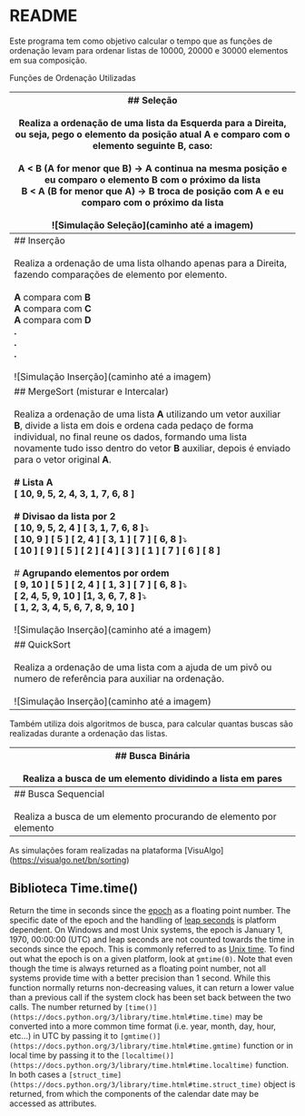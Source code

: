 # README
Este programa tem como objetivo calcular o tempo que as funções de ordenação levam para ordenar listas de 10000, 20000 e 30000 elementos em sua composição.

Funções de Ordenação Utilizadas

| ## Seleção<br><br>Realiza a ordenação de uma lista da Esquerda para a Direita, ou seja, pego o elemento da posição atual **A**  e comparo com o elemento seguinte **B**, caso:<br><br>**A < B** (**A** for menor que **B**) -> **A** continua na mesma posição e eu comparo o elemento **B** com o próximo da lista<br>**B < A** (**B** for menor que **A**) -> **B** troca de posição com **A** e eu comparo com o próximo da lista<br><br>!\[Simulação Seleção\](caminho até a imagem)                                                                                                                                                                                                                                                                                                                                                                                                                     |
| ------------------------------------------------------------------------------------------------------------------------------------------------------------------------------------------------------------------------------------------------------------------------------------------------------------------------------------------------------------------------------------------------------------------------------------------------------------------------------------------------------------------------------------------------------------------------------------------------------------------------------------------------------------------------------------------------------------------------------------------------------------------------------------------------------------------------------------------------------------------------------------------------------------ |
| ## Inserção<br><br>Realiza a ordenação de uma lista olhando apenas para a Direita, fazendo comparações de elemento por elemento.<br><br>**A** compara com **B**<br>**A** compara com **C**<br>**A** compara com **D**<br>**.**<br>**.**<br>**.**<br><br>!\[Simulação Inserção\](caminho até a imagem)                                                                                                                                                                                                                                                                                                                                                                                                                                                                                                                                                                                                        |
| ## MergeSort (misturar e Intercalar)<br><br>Realiza a ordenação de uma lista **A** utilizando um vetor auxiliar **B**, divide a lista em dois e ordena cada pedaço de forma individual, no final reune os dados, formando uma lista novamente tudo isso dentro do vetor **B** auxiliar, depois é enviado para o vetor original **A**.<br><br>**# Lista A**<br>**[ 10, 9, 5, 2, 4, 3, 1, 7, 6, 8 ]**<br><br>**# Divisao da lista por 2**<br>**[ 10, 9, 5, 2, 4 ]     [ 3, 1, 7, 6, 8 ]**⤵️<br>**[ 10, 9 ]   [ 5 ]   [ 2, 4 ]    [ 3, 1 ]    [ 7 ]   [ 6, 8 ]**⤵️<br>**\[ 10 \] [ 9 ] \[ 5 \] [ 2 ] \[ 4 \] [ 3 ] \[ 1 \] [ 7 ] \[ 6 \] [ 8 ]**<br><br># **Agrupando elementos por ordem**<br>**[ 9, 10 ]   [ 5 ]   [ 2, 4 ]    [ 1, 3 ]    [ 7 ]   [ 6, 8 ]**⤵️<br>**[ 2, 4, 5, 9, 10 ]    [1, 3, 6, 7, 8 ]**⤵️<br>**[ 1, 2, 3, 4, 5, 6, 7, 8, 9, 10 ]**<br><br>!\[Simulação Inserção\](caminho até a imagem) |
| ## QuickSort<br><br>Realiza a ordenação de uma lista com a ajuda de um pivô ou numero de referência para auxiliar na ordenação.<br><br>!\[Simulação Inserção\](caminho até a imagem)                                                                                                                                                                                                                                                                                                                                                                                                                                                                                                                                                                                                                                                                                                                         |

Também utiliza dois algoritmos de busca, para calcular quantas buscas são realizadas durante a ordenação das listas.

| ## Busca Binária<br><br>Realiza a busca de um elemento dividindo a lista em pares             |
| --------------------------------------------------------------------------------------------- |
| ## Busca Sequencial<br><br>Realiza a busca de um elemento procurando de elemento por elemento |

As simulações foram realizadas na plataforma \[VisuAlgo\](https://visualgo.net/bn/sorting)

## Biblioteca Time.time()

Return the time in seconds since the [epoch](https://docs.python.org/3/library/time.html#epoch) as a floating point number. The specific date of the epoch and the handling of [leap seconds](https://en.wikipedia.org/wiki/Leap_second) is platform dependent. On Windows and most Unix systems, the epoch is January 1, 1970, 00:00:00 (UTC) and leap seconds are not counted towards the time in seconds since the epoch. This is commonly referred to as [Unix time](https://en.wikipedia.org/wiki/Unix_time). To find out what the epoch is on a given platform, look at `gmtime(0)`.
Note that even though the time is always returned as a floating point number, not all systems provide time with a better precision than 1 second. While this function normally returns non-decreasing values, it can return a lower value than a previous call if the system clock has been set back between the two calls.
The number returned by `[time()](https://docs.python.org/3/library/time.html#time.time)` may be converted into a more common time format (i.e. year, month, day, hour, etc…) in UTC by passing it to `[gmtime()](https://docs.python.org/3/library/time.html#time.gmtime)` function or in local time by passing it to the `[localtime()](https://docs.python.org/3/library/time.html#time.localtime)` function. In both cases a `[struct_time](https://docs.python.org/3/library/time.html#time.struct_time)` object is returned, from which the components of the calendar date may be accessed as attributes.  


